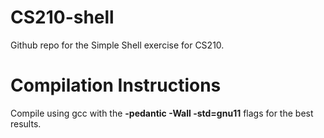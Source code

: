 # CS210-shell

Github repo for the Simple Shell exercise for CS210.

# Compilation Instructions

Compile using gcc with the <b>-pedantic -Wall -std=gnu11</b> flags for the best results.